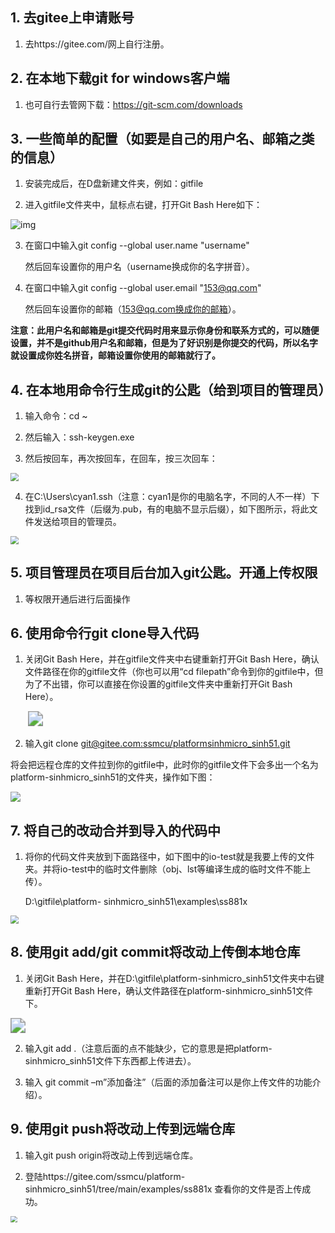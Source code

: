 ## 1. 去gitee上申请账号

1. 去https://gitee.com/网上自行注册。

## 2. 在本地下载git for windows客户端

1. 也可自行去管网下载：https://git-scm.com/downloads

## 3. 一些简单的配置（如要是自己的用户名、邮箱之类的信息）

1) 安装完成后，在D盘新建文件夹，例如：gitfile

2) 进入gitfile文件夹中，鼠标点右键，打开Git Bash Here如下：

<img src="./picture/1.jpg" alt="img"  />

3) 在窗口中输入git config --global user.name "username"

   然后回车设置你的用户名（username换成你的名字拼音）。

4) 在窗口中输入git config --global user.email "153@qq.com"

   然后回车设置你的邮箱（153@qq.com换成你的邮箱）。

**注意：此用户名和邮箱是git提交代码时用来显示你身份和联系方式的，可以随便设置，并不是github用户名和邮箱，但是为了好识别是你提交的代码，所以名字就设置成你姓名拼音，邮箱设置你使用的邮箱就行了。**

## 4. 在本地用命令行生成git的公匙（给到项目的管理员）

1) 输入命令：cd ~

2) 然后输入：ssh-keygen.exe

3) 然后按回车，再次按回车，在回车，按三次回车：

<img src="./picture/2.jpg" style="zoom:80%;" />

4) 在C:\Users\cyan1\.ssh（注意：cyan1是你的电脑名字，不同的人不一样）下找到id_rsa文件（后缀为.pub，有的电脑不显示后缀），如下图所示，将此文件发送给项目的管理员。

<img src="./picture/3.jpg" style="zoom: 80%;" />

## 5. 项目管理员在项目后台加入git公匙。开通上传权限

1) 等权限开通后进行后面操作

## 6. 使用命令行git clone导入代码

1. 关闭Git Bash Here，并在gitfile文件夹中右键重新打开Git Bash Here，确认文件路径在你的gitfile文件（你也可以用“cd filepath”命令到你的gitfile中，但为了不出错，你可以直接在你设置的gitfile文件夹中重新打开Git Bash Here）。

   ​							  									 <img src="./picture/4.jpg" style="zoom:150%;" />

2. 输入git clone [git@gitee.com:ssmcu/platformsinhmicro_sinh51.git](mailto:git@gitee.com:ssmcu/platformsinhmicro_sinh51.git)

​		将会把远程仓库的文件拉到你的gitfile中，此时你的gitfile文件下会多出一个名为platform-sinhmicro_sinh51的文件夹，操作如下图：

![](./picture/5.jpg)

## 7. 将自己的改动合并到导入的代码中

1. 将你的代码文件夹放到下面路径中，如下图中的io-test就是我要上传的文件夹。并将io-test中的临时文件删除（obj、lst等编译生成的临时文件不能上传）。

   D:\gitfile\platform- sinhmicro_sinh51\examples\ss881x

<img src="./picture/6.jpg" style="zoom:80%;" />

## 8. 使用git add/git commit将改动上传倒本地仓库

1. 关闭Git Bash Here，并在D:\gitfile\platform-sinhmicro_sinh51文件夹中右键重新打开Git Bash Here，确认文件路径在platform-sinhmicro_sinh51文件下。

<img src="./picture/7.jpg" style="zoom:150%;" />

2. 输入git add .（注意后面的点不能缺少，它的意思是把platform-sinhmicro_sinh51文件下东西都上传进去）。

3. 输入 git commit –m”添加备注”（后面的添加备注可以是你上传文件的功能介绍）。

## 9. 使用git push将改动上传到远端仓库

1. 输入git push origin将改动上传到远端仓库。

2. 登陆https://gitee.com/ssmcu/platform-sinhmicro_sinh51/tree/main/examples/ss881x 查看你的文件是否上传成功。

<img src="./picture/8.jpg" style="zoom: 67%;" />